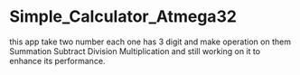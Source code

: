 # Simple_Calculator_Atmega32

this app take two number each one has 3 digit 
and make operation on them 
Summation
Subtract
Division
Multiplication
and still working on it to enhance its performance.
